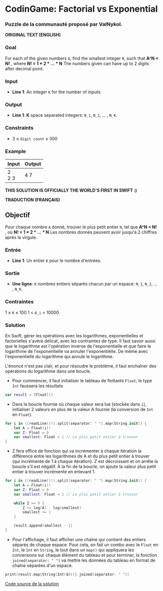 # CodinGame: Factorial vs Exponential

### Puzzle de la communauté proposé par ValNykol.

**ORIGINAL TEXT (ENGLISH)**

### Goal

For each of the given numbers `A`, find the smallest integer `N`, such that **A^N < N!** , where **N! = 1 * 2 * ... * N**
The numbers given can have up to 2 digits after decimal point.

### Input
- **Line 1**: An integer `K` for the number of inputs.

### Output
- **Line 1**: **K** space separated integers: `N_1`, `N_2`, ... , `N_K`.

### Constraints
- 3 ≤ `digit count` ≤ 300

### Example

Input | Output
------------ | -------------
2<br>2 3 | 4 7

**THIS SOLUTION IS OFFICIALLY THE WORLD'S FIRST IN SWIFT :)**

**TRADUCTION (FRANÇAIS)**

## Objectif
Pour chaque nombre `A` donné, trouver le plus petit entier `N`, tel que **A^N < N!** , où **N! = 1 * 2 * ... * N**
Les nombres donnés peuvent avoir jusqu'à 2 chiffres après la virgule.

### Entrée
- **Line 1**: Un entier `K` pour le nombre d'entrées.

### Sortie
- **Une ligne**: `K` nombres entiers séparés chacun par un espace: `N_1`, `N_2`, ... , `N_K`.

### Contraintes
1 ≤ `K` ≤ 100
1 < `A_i` < 10000

### Solution

En Swift, gérer les opérations avec les logarithmes, exponentielles et factorielles s'avère délicat, avec les contraintes de type.
Il faut savoir aussi que le logarithme est l'opération inverse de l'exponentielle et que faire le logarithme de l'exponentielle va annuler l'exponentielle. De même avec l'exponentielle du logarithme qui annule le logarithme.

L'énoncé n'est pas clair, et pour résoudre le problème, il faut enchaîner des opérations du logarithme dans une boucle.

- Pour commencer, il faut initialiser le tableau de flottants `Float`, le type `Int` faussera les résultats
```swift
var result = [Float]()
```

- Dans la boucle fournie où chaque valeur sera lue (stockée dans `i`), initialiser 2 valeurs en plus de la valeur A fournie (la conversion de `Int` en `Float`).
```swift
for i in ((readLine()!).split(separator: " ").map(String.init)) {
    let A = Float(i)!
    var Z: Float = 0
    var smallest: Float = 1 // Le plus petit entier à trouver
}
```
- Z fera office de fonction qui va incrémenter à chaque itération la différence entre les logarithmes de A et du plus petit entier à trouver (qui incrémente de 1 à chaque itération). Z est décroissant et on arrête la boucle s'il est négatif. À la fin de la boucle, on ajoute la valeur plus petit entier à trouver incrémenté en enlevant 1.
```swift
for i in ((readLine()!).split(separator: " ").map(String.init)) {
    let A = Float(i)!
    var Z: Float = 0
    var smallest: Float = 1 // Le plus petit entier à trouver

    while Z >= 0 {
        Z += log(A) - log(smallest)
        smallest += 1
    }

    result.append(smallest - 1)
}
```
- Pour l'affichage, il faut afficher une chaîne qui contient des entiers séparés de chaque espace. Pour cela, on fait un combo avec le `Float` en `Int`, le `Int` en `String`, le tout dans un `map()` qui appliquera les conversions sur chaque élément du tableau et pour terminer, la fonction `joined(separator: " ")` va mettre les données du tableau en format de chaîne séparées d'un espace.
```swift
print(result.map{String(Int($0))}.joined(separator: " "))
```

[Code source de la solution](https://github.com/Kous92/CodinGame-Swift-FR-/blob/main/Puzzles%20classiques/Moyen/Factorial%20vs%20Exponential/factorialVSExponential.swift)